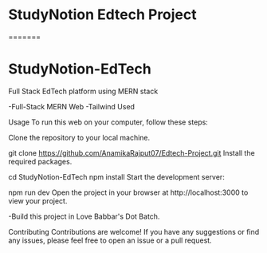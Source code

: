 # StudyNotion Edtech Project
=======
# StudyNotion-EdTech
Full Stack EdTech platform using MERN stack

-Full-Stack MERN Web
-Tailwind Used

Usage
To run this web on your computer, follow these steps:

Clone the repository to your local machine.

git clone https://github.com/AnamikaRajput07/Edtech-Project.git
Install the required packages. 

cd StudyNotion-EdTech
npm install
Start the development server:

npm run dev
Open the project in your browser at http://localhost:3000 to view your project.

-Build this project in Love Babbar's Dot Batch.

Contributing
Contributions are welcome! If you have any suggestions or find any issues, please feel free to open an issue or a pull request.
